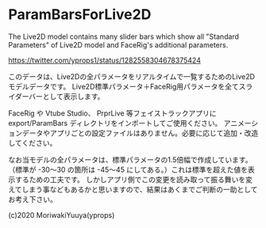 # ParamBarsForLive2D
The Live2D model contains many slider bars which show all "Standard Parameters" of Live2D model and FaceRig's additional parameters. 

https://twitter.com/yprops1/status/1282558304678375424

このデータは、Live2Dの全パラメータをリアルタイムで一覧するためのLive2Dモデルデータです。
Live2D標準パラメータ＋FaceRig用パラメータを全てスライダーバーとして表示します。

FaceRig や Vtube Studio、 PrprLive 等フェイストラックアプリに export/ParamBars ディレクトリをインポートしてご使用ください。
アニメーションデータやアプリごとの設定ファイルはありません。必要に応じて追加・改造してください。

なお当モデルの全パラメータは、標準パラメータの1.5倍幅で作成しています。（標準が -30～30 の箇所は -45～45 にしてある。）これは標準を超えた値を表示するための工夫です。
しかしアプリ側でこの変更を読み取って振る舞いを変えてしまう事などもあるかと思いますので、結果はあくまでご判断の一助としてお考え下さい。

(c)2020 MoriwakiYuuya(yprops)
